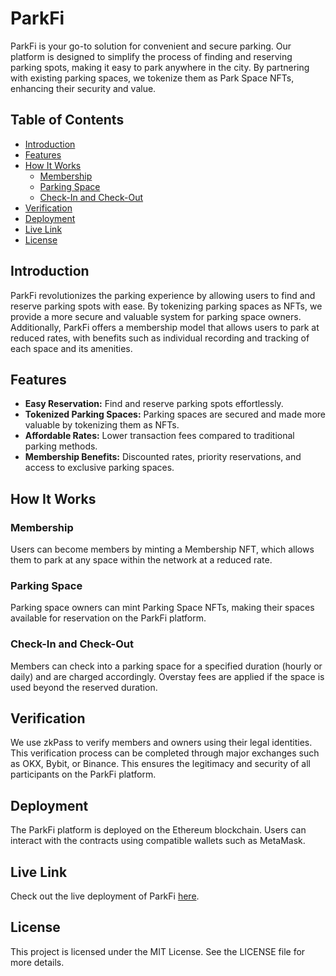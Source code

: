 # ParkFi

ParkFi is your go-to solution for convenient and secure parking. Our platform is designed to simplify the process of finding and reserving parking spots, making it easy to park anywhere in the city. By partnering with existing parking spaces, we tokenize them as Park Space NFTs, enhancing their security and value.

## Table of Contents

- [Introduction](#introduction)
- [Features](#features)
- [How It Works](#how-it-works)
  - [Membership](#membership)
  - [Parking Space](#parking-space)
  - [Check-In and Check-Out](#check-in-and-check-out)
- [Verification](#verification)
- [Deployment](#deployment)
- [Live Link](#live-link)
- [License](#license)

## Introduction

ParkFi revolutionizes the parking experience by allowing users to find and reserve parking spots with ease. By tokenizing parking spaces as NFTs, we provide a more secure and valuable system for parking space owners. Additionally, ParkFi offers a membership model that allows users to park at reduced rates, with benefits such as individual recording and tracking of each space and its amenities.

## Features

- **Easy Reservation:** Find and reserve parking spots effortlessly.
- **Tokenized Parking Spaces:** Parking spaces are secured and made more valuable by tokenizing them as NFTs.
- **Affordable Rates:** Lower transaction fees compared to traditional parking methods.
- **Membership Benefits:** Discounted rates, priority reservations, and access to exclusive parking spaces.

## How It Works

### Membership

Users can become members by minting a Membership NFT, which allows them to park at any space within the network at a reduced rate.

### Parking Space

Parking space owners can mint Parking Space NFTs, making their spaces available for reservation on the ParkFi platform.

### Check-In and Check-Out

Members can check into a parking space for a specified duration (hourly or daily) and are charged accordingly. Overstay fees are applied if the space is used beyond the reserved duration.

## Verification

We use zkPass to verify members and owners using their legal identities. This verification process can be completed through major exchanges such as OKX, Bybit, or Binance. This ensures the legitimacy and security of all participants on the ParkFi platform.

## Deployment

The ParkFi platform is deployed on the Ethereum blockchain. Users can interact with the contracts using compatible wallets such as MetaMask.

## Live Link

Check out the live deployment of ParkFi [here](https://park-fi-frontend.vercel.app/).

## License

This project is licensed under the MIT License. See the LICENSE file for more details.

